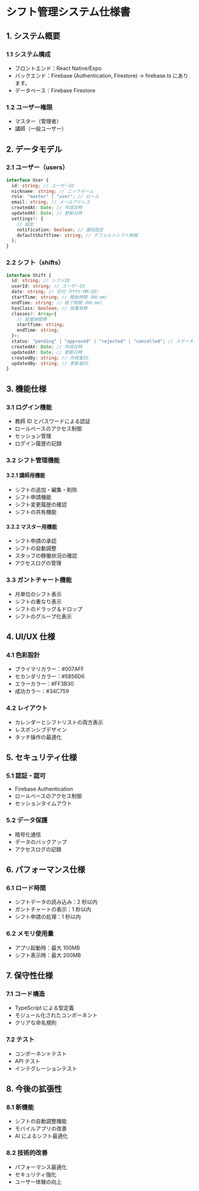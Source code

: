 # シフト管理システム仕様書

## 1. システム概要

### 1.1 システム構成

- フロントエンド：React Native/Expo
- バックエンド：Firebase (Authentication, Firestore) → firebase.ts にあります。
- データベース：Firebase Firestore

### 1.2 ユーザー権限

- マスター（管理者）
- 講師（一般ユーザー）

## 2. データモデル

### 2.1 ユーザー（users）

```typescript
interface User {
  id: string; // ユーザーID
  nickname: string; // ニックネーム
  role: "master" | "user"; // ロール
  email: string; // メールアドレス
  createdAt: Date; // 作成日時
  updatedAt: Date; // 更新日時
  settings?: {
    // 設定
    notification: boolean; // 通知設定
    defaultShiftTime: string; // デフォルトシフト時間
  };
}
```

### 2.2 シフト（shifts）

```typescript
interface Shift {
  id: string; // シフトID
  userId: string; // ユーザーID
  date: string; // 日付（YYYY-MM-DD）
  startTime: string; // 開始時間（HH:mm）
  endTime: string; // 終了時間（HH:mm）
  hasClass: boolean; // 授業有無
  classes?: Array<{
    // 授業時間帯
    startTime: string;
    endTime: string;
  }>;
  status: "pending" | "approved" | "rejected" | "cancelled"; // ステータス
  createdAt: Date; // 作成日時
  updatedAt: Date; // 更新日時
  createdBy: string; // 作成者ID
  updatedBy: string; // 更新者ID
}
```

## 3. 機能仕様

### 3.1 ログイン機能

- 教師 ID とパスワードによる認証
- ロールベースのアクセス制御
- セッション管理
- ログイン履歴の記録

### 3.2 シフト管理機能

#### 3.2.1 講師用機能

- シフトの追加・編集・削除
- シフト申請機能
- シフト変更履歴の確認
- シフトの共有機能

#### 3.2.2 マスター用機能

- シフト申請の承認
- シフトの自動調整
- スタッフの稼働状況の確認
- アクセスログの管理

### 3.3 ガントチャート機能

- 月単位のシフト表示
- シフトの重なり表示
- シフトのドラッグ＆ドロップ
- シフトのグループ化表示

## 4. UI/UX 仕様

### 4.1 色彩設計

- プライマリカラー：#007AFF
- セカンダリカラー：#5856D6
- エラーカラー：#FF3B30
- 成功カラー：#34C759

### 4.2 レイアウト

- カレンダーとシフトリストの両方表示
- レスポンシブデザイン
- タッチ操作の最適化

## 5. セキュリティ仕様

### 5.1 認証・認可

- Firebase Authentication
- ロールベースのアクセス制御
- セッションタイムアウト

### 5.2 データ保護

- 暗号化通信
- データのバックアップ
- アクセスログの記録

## 6. パフォーマンス仕様

### 6.1 ロード時間

- シフトデータの読み込み：2 秒以内
- ガントチャートの表示：1 秒以内
- シフト申請の処理：1 秒以内

### 6.2 メモリ使用量

- アプリ起動時：最大 100MB
- シフト表示時：最大 200MB

## 7. 保守性仕様

### 7.1 コード構造

- TypeScript による型定義
- モジュール化されたコンポーネント
- クリアな命名規則

### 7.2 テスト

- コンポーネントテスト
- API テスト
- インテグレーションテスト

## 8. 今後の拡張性

### 8.1 新機能

- シフトの自動調整機能
- モバイルアプリの改善
- AI によるシフト最適化

### 8.2 技術的改善

- パフォーマンス最適化
- セキュリティ強化
- ユーザー体験の向上
